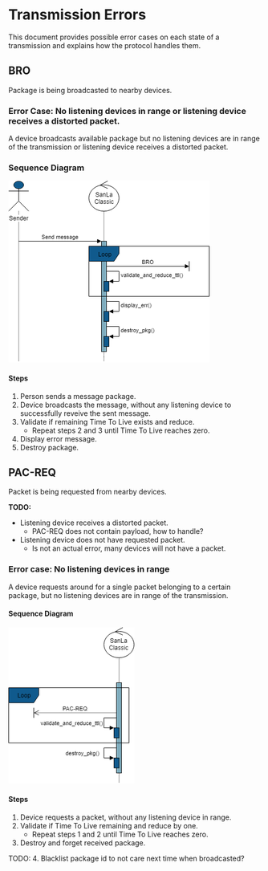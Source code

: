 # Transmission Errors

This document provides possible error cases on each state of a transmission and explains how the protocol handles them.

## BRO

Package is being broadcasted to nearby devices.

### Error Case: No listening devices in range or listening device receives a distorted packet.

A device broadcasts available package but no listening devices are in range of the transmission or listening device receives a distorted packet.

### Sequence Diagram
![alt text][err_bro]

#### Steps
1. Person sends a message package.
2. Device broadcasts the message, without any listening device to successfully reveive the sent message.
3. Validate if remaining Time To Live exists and reduce.
    * Repeat steps 2 and 3 until Time To Live reaches zero.
4. Display error message.
5. Destroy package.

## PAC-REQ

Packet is being requested from nearby devices.

**TODO:**
* Listening device receives a distorted packet.
    * PAC-REQ does not contain payload, how to handle?
* Listening device does not have requested packet.
    * Is not an actual error, many devices will not have a packet.

### Error case: No listening devices in range

A device requests around for a single packet belonging to a certain package, but no listening devices are in range of the transmission.

#### Sequence Diagram
![alt text][err_pac_req]

#### Steps
1. Device requests a packet, without any listening device in range.
2. Validate if Time To Live remaining and reduce by one.
    * Repeat steps 1 and 2 until Time To Live reaches zero.
3. Destroy and forget received package.

TODO:
4. Blacklist package id to not care next time when broadcasted?

[err_bro]: https://github.com/Monni/SanLa-classic/blob/docs/docs/sequence_diagrams/error_cases/err_bro.png "Error in BRO state"
[err_pac_req]: https://github.com/Monni/SanLa-classic/blob/docs/docs/sequence_diagrams/error_cases/err_pac_req.png "Error in PAC-REQ state"